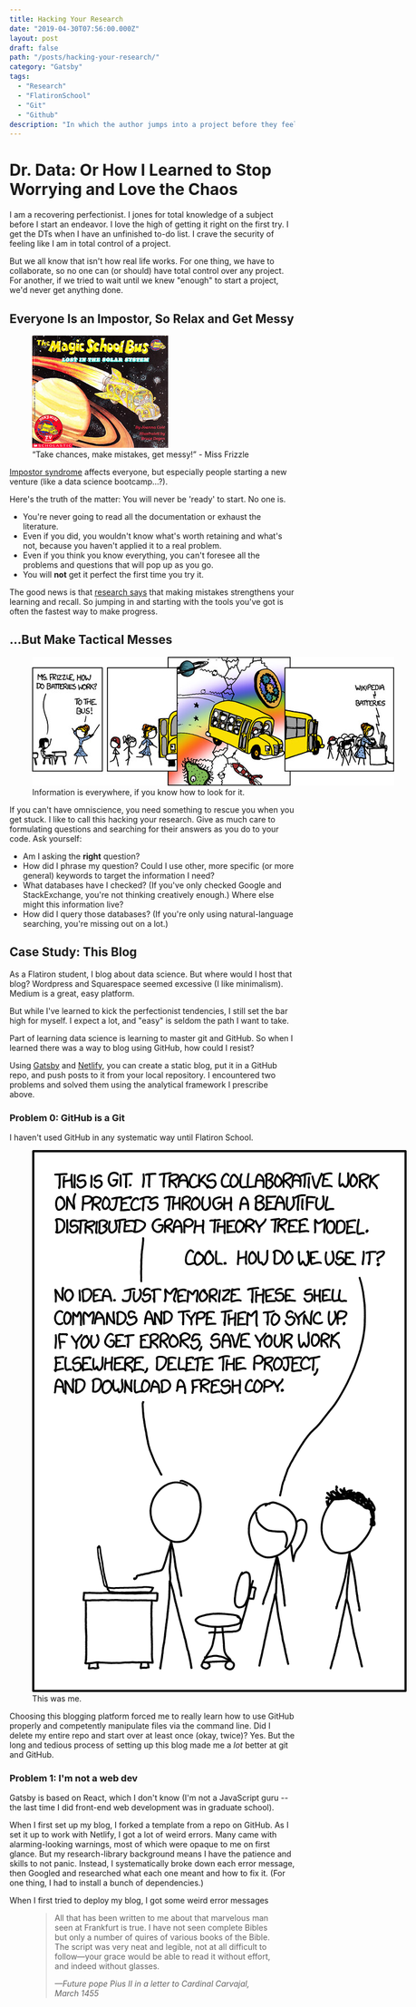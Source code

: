 ```yaml
---
title: Hacking Your Research
date: "2019-04-30T07:56:00.000Z"
layout: post
draft: false
path: "/posts/hacking-your-research/"
category: "Gatsby"
tags:
  - "Research"
  - "FlatironSchool"
  - "Git"
  - "Github"	
description: "In which the author jumps into a project before they feel qualified, with solid research skills as a safety net"
---
```

# Dr. Data: Or How I Learned to Stop Worrying and Love the Chaos

I am a recovering perfectionist. I jones for total knowledge of a subject before I start an endeavor. I love the high of getting it right on the first try. I get the DTs when I have an unfinished to-do list. I crave the security of feeling like I am in total control of a project.

But we all know that isn't how real life works. For one thing, we have to collaborate, so no one can (or should) have total control over any project. For another, if we tried to wait until we knew "enough" to start a project, we'd never get anything done.

## Everyone Is an Impostor, So Relax and Get Messy

<figure style="width: 700px">
	<img src="./bus.jpg" alt="The Magic School Bus, Lost in the solar system, https://www.flickr.com/photos/xmoltarx/7763397212">
	<figcaption>“Take chances, make mistakes, get messy!” - Miss Frizzle</figcaption>
</figure>


[Impostor syndrome](https://www.apa.org/gradpsych/2013/11/fraud) affects everyone, but especially people starting a new venture (like a data science bootcamp...?).

Here's the truth of the matter: You will never be 'ready' to start. No one is.

* You're never going to read all the documentation or exhaust the literature.
* Even if you did, you wouldn't know what's worth retaining and what's not, because you haven't applied it to a real problem.
* Even if you think you know everything, you can't foresee all the problems and questions that will pop up as you go.
* You will **not** get it perfect the first time you try it.

The good news is that [research says](https://psycnet.apa.org/doiLanding?doi=10.1037%2Fxlm0000073) that making mistakes strengthens your learning and recall. So jumping in and starting with the tools you've got is often the fastest way to make progress.

## ...But Make Tactical Messes

<figure style="width: 700px">
	<img src="./magic.jpg" alt="911 - Magic School Bus, https://www.flickr.com/photos/philwolff/10606951823">
	<figcaption>Information is everywhere, if you know how to look for it.</figcaption>
</figure>


If you can't have omniscience, you need something to rescue you when you get stuck. I like to call this hacking your research. Give as much care to formulating questions and searching for their answers as you do to your code. Ask yourself:

* Am I asking the **right** question? 
* How did I phrase my question? Could I use other, more specific (or more general) keywords to target the information I need?
* What databases have I checked? (If you've only checked Google and StackExchange, you're not thinking creatively enough.) Where else might this information live?
* How did I query those databases? (If you're only using natural-language searching, you're missing out on a lot.)

## Case Study: This Blog

As a Flatiron student, I blog about data science. But where would I host that blog? Wordpress and Squarespace seemed excessive (I like minimalism). Medium is a great, easy platform.

But while I've learned to kick the perfectionist tendencies, I still set the bar high for myself. I expect a lot, and "easy" is seldom the path I want to take.

Part of learning data science is learning to master git and GitHub. So when I learned there was a way to blog using GitHub, how could I resist? 

Using [Gatsby](https://www.gatsbyjs.org/) and [Netlify](), you can create a static blog, put it in a GitHub repo, and push posts to it from your local repository. I encountered two problems and solved them using the analytical framework I prescribe above.

### Problem 0: GitHub is a Git

I haven't used GitHub in any systematic way until Flatiron School.

<figure style="width: 700px">
	<img src="./git.png" alt="Git, https://xkcd.com/1597/">
	<figcaption>This was me.</figcaption>
</figure>

Choosing this blogging platform forced me to really learn how to use GitHub properly and competently manipulate files via the command line. Did I delete my entire repo and start over at least once (okay, twice)? Yes. But the long and tedious process of setting up this blog made me a _lot_ better at git and GitHub. 

### Problem 1: I'm not a web dev

Gatsby is based on React, which I don't know (I'm not a JavaScript guru -- the last time I did front-end web development was in graduate school).

When I first set up my blog, I forked a template from a repo on GitHub. As I set it up to work with Netlify, I got a lot of weird errors. Many came with alarming-looking warnings, most of which were opaque to me on first glance. But my research-library background means I have the patience and skills to not panic. Instead, I systematically broke down each error message, then Googled and researched what each one meant and how to fix it. (For one thing, I had to install a bunch of dependencies.)    

When I first tried to deploy my blog, I got some weird error messages


<figure>
	<blockquote>
		<p>All that has been written to me about that marvelous man seen at Frankfurt is true. I have not seen complete Bibles but only a number of quires of various books of the Bible. The script was very neat and legible, not at all difficult to follow—your grace would be able to read it without effort, and indeed without glasses.</p>
		<footer>
			<cite>—Future pope Pius II in a letter to Cardinal Carvajal, March 1455</cite>
		</footer>
	</blockquote>
</figure>